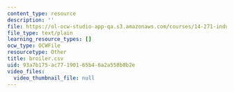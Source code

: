 ```yaml
---
content_type: resource
description: ''
file: https://ol-ocw-studio-app-qa.s3.amazonaws.com/courses/14-271-industrial-organization-i-fall-2005/93a7b175ac77190165b46a2a558b8b2e_broiler.csv
file_type: text/plain
learning_resource_types: []
ocw_type: OCWFile
resourcetype: Other
title: broiler.csv
uid: 93a7b175-ac77-1901-65b4-6a2a558b8b2e
video_files:
  video_thumbnail_file: null
---
```

